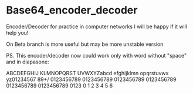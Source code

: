 # Base64_encoder_decoder
Encoder/Decoder for practice in computer networks
I will be happy if it will help you!

On Beta branch is more useful but may be more unstable version

PS. This encoder/decoder now could work only with word without "space" and in diapasone:

ABCDEFGHIJ KLMNOPQRST UVWXYZabcd efghijklmn opqrstuvwx yz01234567 89+/
0123456789 0123456789 0123456789 0123456789 0123456789 0123456789 0123
0          1          2          3          4          5          6
